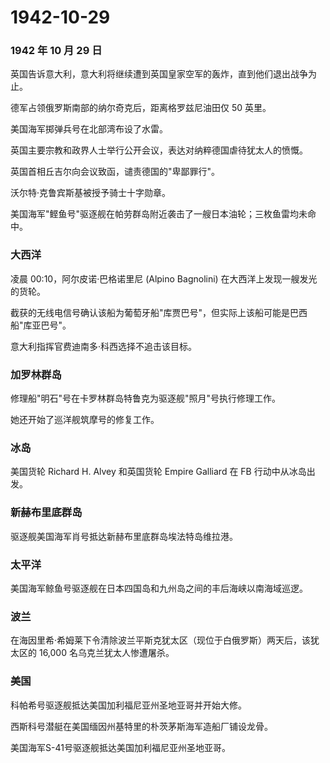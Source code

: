 # 1942-10-29

### 1942 年 10 月 29 日

英国告诉意大利，意大利将继续遭到英国皇家空军的轰炸，直到他们退出战争为止。

德军占领俄罗斯南部的纳尔奇克后，距离格罗兹尼油田仅 50 英里。

美国海军掷弹兵号在北部湾布设了水雷。

英国主要宗教和政界人士举行公开会议，表达对纳粹德国虐待犹太人的愤慨。

英国首相丘吉尔向会议致函，谴责德国的"卑鄙罪行"。

沃尔特·克鲁宾斯基被授予骑士十字勋章。

美国海军"鲣鱼号"驱逐舰在帕劳群岛附近袭击了一艘日本油轮；三枚鱼雷均未命中。

### 大西洋

凌晨 00:10，阿尔皮诺·巴格诺里尼 (Alpino Bagnolini)
在大西洋上发现一艘发光的货轮。

截获的无线电信号确认该船为葡萄牙船"库贾巴号"，但实际上该船可能是巴西船"库亚巴号"。

意大利指挥官费迪南多·科西选择不追击该目标。

### 加罗林群岛

修理船"明石"号在卡罗林群岛特鲁克为驱逐舰"照月"号执行修理工作。

她还开始了巡洋舰筑摩号的修复工作。

### 冰岛

美国货轮 Richard H. Alvey 和英国货轮 Empire Galliard 在 FB
行动中从冰岛出发。

### 新赫布里底群岛

驱逐舰美国海军肖号抵达新赫布里底群岛埃法特岛维拉港。

### 太平洋

美国海军鲸鱼号驱逐舰在日本四国岛和九州岛之间的丰后海峡以南海域巡逻。

### 波兰

在海因里希·希姆莱下令清除波兰平斯克犹太区（现位于白俄罗斯）两天后，该犹太区的
16,000 名乌克兰犹太人惨遭屠杀。

### 美国

科帕希号驱逐舰抵达美国加利福尼亚州圣地亚哥并开始大修。

西斯科号潜艇在美国缅因州基特里的朴茨茅斯海军造船厂铺设龙骨。

美国海军S-41号驱逐舰抵达美国加利福尼亚州圣地亚哥。